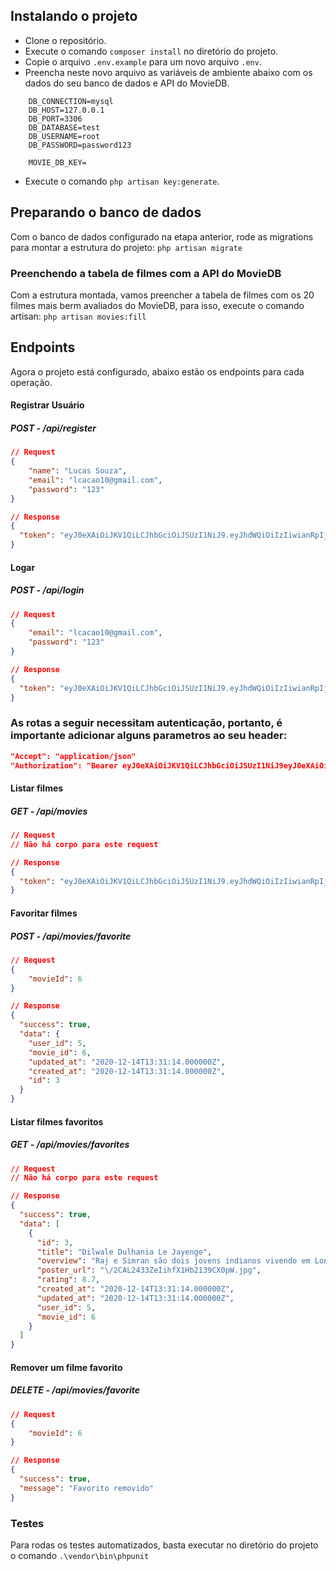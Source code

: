 ## Instalando o projeto
- Clone o repositório.
- Execute o comando `composer install` no diretório do projeto.
- Copie o arquivo `.env.example` para um novo arquivo `.env`.
- Preencha neste novo arquivo as variáveis de ambiente abaixo com os dados do seu banco de dados e API do MovieDB.
```
    DB_CONNECTION=mysql
    DB_HOST=127.0.0.1
    DB_PORT=3306
    DB_DATABASE=test
    DB_USERNAME=root
    DB_PASSWORD=password123
    
    MOVIE_DB_KEY=
```
- Execute o comando `php artisan key:generate`.

## Preparando o banco de dados
Com o banco de dados configurado na etapa anterior, rode as migrations para montar a estrutura do projeto:
`php artisan migrate`

### Preenchendo a tabela de filmes com a API do MovieDB
Com a estrutura montada, vamos preencher a tabela de filmes com os 20 filmes mais berm avaliados do MovieDB, para isso, execute o comando artisan:
`php artisan movies:fill`

## Endpoints
Agora o projeto está configurado, abaixo estão os endpoints para cada operação.

#### Registrar Usuário
##### POST - /api/register

```json
// Request
{
	"name": "Lucas Souza",
	"email": "lcacao10@gmail.com",
	"password": "123"
}

// Response
{
  "token": "eyJ0eXAiOiJKV1QiLCJhbGciOiJSUzI1NiJ9.eyJhdWQiOiIzIiwianRpIjoiZTQ4N..."
}
```
#### Logar
##### POST - /api/login

```json
// Request
{
	"email": "lcacao10@gmail.com",
	"password": "123"
}

// Response
{
  "token": "eyJ0eXAiOiJKV1QiLCJhbGciOiJSUzI1NiJ9.eyJhdWQiOiIzIiwianRpIjoiZTQ4N..."
}
```
  
    

### As rotas a seguir necessitam autenticação, portanto, é importante adicionar alguns parametros ao seu header:
```json
"Accept": "application/json"
"Authorization": "Bearer eyJ0eXAiOiJKV1QiLCJhbGciOiJSUzI1NiJ9eyJ0eXAiOiJ9..." // Token obtido no endpoint de login
```

#### Listar filmes
##### GET - /api/movies
```json
// Request
// Não há corpo para este request

// Response
{
  "token": "eyJ0eXAiOiJKV1QiLCJhbGciOiJSUzI1NiJ9.eyJhdWQiOiIzIiwianRpIjoiZTQ4N..."
}
```

#### Favoritar filmes
##### POST - /api/movies/favorite
```json
// Request
{
	"movieId": 6
}

// Response
{
  "success": true,
  "data": {
    "user_id": 5,
    "movie_id": 6,
    "updated_at": "2020-12-14T13:31:14.000000Z",
    "created_at": "2020-12-14T13:31:14.000000Z",
    "id": 3
  }
}
```

#### Listar filmes favoritos
##### GET - /api/movies/favorites
```json
// Request
// Não há corpo para este request

// Response
{
  "success": true,
  "data": [
    {
      "id": 3,
      "title": "Dilwale Dulhania Le Jayenge",
      "overview": "Raj e Simran são dois jovens indianos vivendo em Londres que, acidentalmente, se conhecem durante uma viagem pela Europa. Eles se apaixonam...",
      "poster_url": "\/2CAL2433ZeIihfX1Hb2139CX0pW.jpg",
      "rating": 8.7,
      "created_at": "2020-12-14T13:31:14.000000Z",
      "updated_at": "2020-12-14T13:31:14.000000Z",
      "user_id": 5,
      "movie_id": 6
    }
  ]
}
```

#### Remover um filme favorito
##### DELETE - /api/movies/favorite
```json
// Request
{
	"movieId": 6
}

// Response
{
  "success": true,
  "message": "Favorito removido"
}
```

### Testes
Para rodas os testes automatizados, basta executar no diretório do projeto o comando `.\vendor\bin\phpunit`
